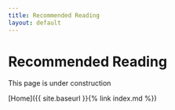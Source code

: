 ```yaml
---
title: Recommended Reading
layout: default
---
```


# Recommended Reading

This page is under construction

[Home]({{ site.baseurl }}{% link index.md %})
